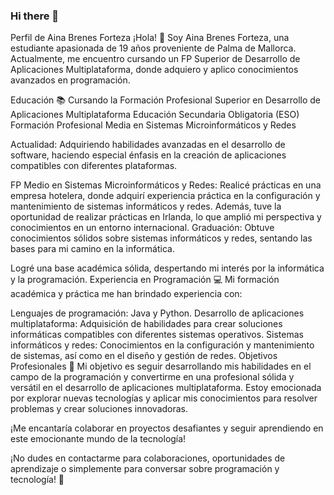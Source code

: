 ### Hi there 👋

<!--
**ainabrenes/AinaBrenes** is a ✨ _special_ ✨ repository because its `README.md` (this file) appears on your GitHub profile.

Here are some ideas to get you started:

- 🔭 I’m currently working on ...
- 🌱 I’m currently learning ...
- 👯 I’m looking to collaborate on ...
- 🤔 I’m looking for help with ...
- 💬 Ask me about ...
- 📫 How to reach me: ...
- 😄 Pronouns: ...
- ⚡ Fun fact: ...
-->
Perfil de Aina Brenes Forteza
¡Hola! 👋 Soy Aina Brenes Forteza, una estudiante apasionada de 19 años proveniente de Palma de Mallorca. Actualmente, me encuentro cursando un FP Superior de Desarrollo de Aplicaciones Multiplataforma, donde adquiero y aplico conocimientos avanzados en programación.

Educación 📚
Cursando la Formación Profesional Superior en Desarrollo de Aplicaciones Multiplataforma
Educación Secundaria Obligatoria (ESO)
Formación Profesional Media en Sistemas Microinformáticos y Redes

Actualidad: Adquiriendo habilidades avanzadas en el desarrollo de software, haciendo especial énfasis en la creación de aplicaciones compatibles con diferentes plataformas.

FP Medio en Sistemas Microinformáticos y Redes:
Realicé prácticas en una empresa hotelera, donde adquirí experiencia práctica en la configuración y mantenimiento de sistemas informáticos y redes.
Además, tuve la oportunidad de realizar prácticas en Irlanda, lo que amplió mi perspectiva y conocimientos en un entorno internacional.
Graduación: Obtuve conocimientos sólidos sobre sistemas informáticos y redes, sentando las bases para mi camino en la informática.


Logré una base académica sólida, despertando mi interés por la informática y la programación.
Experiencia en Programación 💻
Mi formación académica y práctica me han brindado experiencia con:

Lenguajes de programación: Java y Python.
Desarrollo de aplicaciones multiplataforma: Adquisición de habilidades para crear soluciones informáticas compatibles con diferentes sistemas operativos.
Sistemas informáticos y redes: Conocimientos en la configuración y mantenimiento de sistemas, así como en el diseño y gestión de redes.
Objetivos Profesionales 🎯
Mi objetivo es seguir desarrollando mis habilidades en el campo de la programación y convertirme en una profesional sólida y versátil en el desarrollo de aplicaciones multiplataforma. Estoy emocionada por explorar nuevas tecnologías y aplicar mis conocimientos para resolver problemas y crear soluciones innovadoras.

¡Me encantaría colaborar en proyectos desafiantes y seguir aprendiendo en este emocionante mundo de la tecnología!

¡No dudes en contactarme para colaboraciones, oportunidades de aprendizaje o simplemente para conversar sobre programación y tecnología! 🚀
